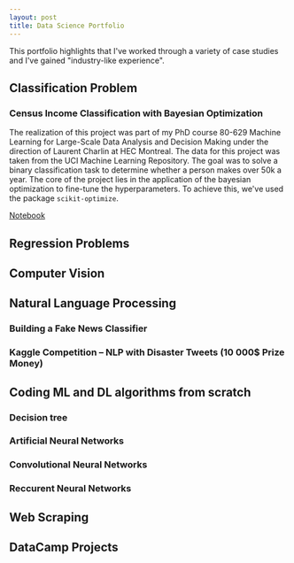 ```yaml
---
layout: post
title: Data Science Portfolio
---
```


This portfolio highlights that I've worked through a variety of case studies and I've gained "industry-like experience". 

## Classification Problem 

### Census Income Classification with Bayesian Optimization

The realization of this project was part of my PhD course 80-629 Machine Learning for Large-Scale Data Analysis and Decision Making under the direction of Laurent Charlin at HEC Montreal. The data for this project was taken from the UCI Machine Learning Repository. The goal was to solve a binary classification task to determine whether a person makes over 50k a year. The core of the project lies in the application of the bayesian optimization  to fine-tune the hyperparameters. To achieve this, we've used the package `scikit-optimize`. 

<a href="https://nbviewer.jupyter.org/github/florentfettu/florentfettu.github.io/blob/master/Notebooks/Projet_final.ipynb" target="_blank">Notebook</a> 

## Regression Problems

## Computer Vision

## Natural Language Processing

### Building a Fake News Classifier

### Kaggle Competition – NLP with Disaster Tweets (10 000$ Prize Money)

## Coding ML and DL algorithms from scratch

### Decision tree

### Artificial Neural Networks

### Convolutional Neural Networks

### Reccurent Neural Networks

## Web Scraping

## DataCamp Projects
